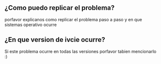 ## ¿Como puedo replicar el problema?
porfavor explicanos como replicar el problema paso a paso y en que sistemas operativo ocurre
## ¿En que version de ivcie ocurre?
Si este problema ocurre en todas las versiones porfavor tabien mencionarlo :)
